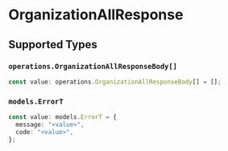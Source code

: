 # OrganizationAllResponse


## Supported Types

### `operations.OrganizationAllResponseBody[]`

```typescript
const value: operations.OrganizationAllResponseBody[] = [];
```

### `models.ErrorT`

```typescript
const value: models.ErrorT = {
  message: "<value>",
  code: "<value>",
};
```

